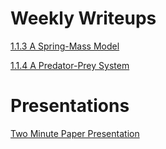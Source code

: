 # **Weekly Writeups**

[1.1.3 A Spring-Mass Model](https://colab.research.google.com/drive/1fq57eGAQf_SZs3iEuKcz0FReW1TKtz1l?usp=sharing)

[1.1.4 A Predator-Prey System](https://colab.research.google.com/drive/11C4gH0DkEsapLe4kdp5nWic5dml0BY7x?usp=sharing)


# **Presentations**
[Two Minute Paper Presentation](https://docs.google.com/presentation/d/1GKzt05ZqclQaeB3IFvn6aIXR4k-XOytMbs5tAHlYIW8/edit?usp=sharing)
